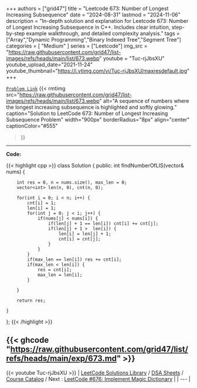 
+++
authors = ["grid47"]
title = "Leetcode 673: Number of Longest Increasing Subsequence"
date = "2024-08-31"
lastmod = "2024-11-06"
description = "In-depth solution and explanation for Leetcode 673: Number of Longest Increasing Subsequence in C++. Includes clear intuition, step-by-step example walkthrough, and detailed complexity analysis."
tags = ["Array","Dynamic Programming","Binary Indexed Tree","Segment Tree"]
categories = [
    "Medium"
]
series = ["Leetcode"]
img_src = "https://raw.githubusercontent.com/grid47/list-images/refs/heads/main/list/673.webp"
youtube = "Tuc-rjJbsXU"
youtube_upload_date="2021-11-24"
youtube_thumbnail="https://i.ytimg.com/vi/Tuc-rjJbsXU/maxresdefault.jpg"
+++



[`Problem Link`](https://leetcode.com/problems/number-of-longest-increasing-subsequence/description/)
{{< rmtimg 
    src="https://raw.githubusercontent.com/grid47/list-images/refs/heads/main/list/673.webp" 
    alt="A sequence of numbers where the longest increasing subsequence is highlighted and softly glowing."
    caption="Solution to LeetCode 673: Number of Longest Increasing Subsequence Problem"
    width="900px"
    borderRadius="8px"
    align="center" 
    captionColor="#555"
>}}
---
**Code:**

{{< highlight cpp >}}
class Solution {
public:
    int findNumberOfLIS(vector<int>& nums) {
        
        int res = 0, n = nums.size(), max_len = 0;
        vector<int> len(n, 0), cnt(n, 0);
        
        for(int i = 0; i < n; i++) {
            cnt[i] = 1;
            len[i] = 1;
            for(int j = 0; j < i; j++) {
                if(nums[j] < nums[i]) {
                    if(len[j] + 1 == len[i]) cnt[i] += cnt[j];
                    if(len[j] + 1 >  len[i]) {
                        len[i] = len[j] + 1;
                        cnt[i] = cnt[j];
                    }
                }   
            }
            if(max_len == len[i]) res += cnt[i];
            if(max_len < len[i]) {
                res = cnt[i];
                max_len = len[i];
            }
            
        }
        
        return res;
        
    }
};
{{< /highlight >}}

{{< ghcode "https://raw.githubusercontent.com/grid47/list/refs/heads/main/exp/673.md" >}}
---
{{< youtube Tuc-rjJbsXU >}}
| [LeetCode Solutions Library](https://grid47.xyz/leetcode/) / [DSA Sheets](https://grid47.xyz/sheets/) / [Course Catalog](https://grid47.xyz/courses/) / Next : [LeetCode #676: Implement Magic Dictionary](https://grid47.xyz/leetcode/solution-676-implement-magic-dictionary/) |
| --- |
